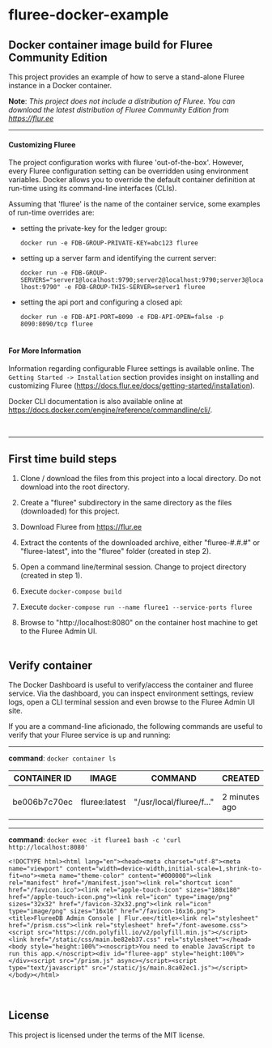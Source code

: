 # fluree-docker-example

## Docker container image build for Fluree Community Edition

This project provides an example of how to serve a stand-alone Fluree instance in a Docker container.

**Note**: *This project does not include a distribution of Fluree.  You can download the latest distribution of Fluree Community Edition from https://flur.ee*
&nbsp;
   

---
#### Customizing Fluree 
The project configuration works with fluree 'out-of-the-box'.  However, every Fluree configuration setting can be overridden using environment variables.  Docker allows you to override the default container definition at run-time using its command-line interfaces (CLIs).  

Assuming that 'fluree' is the name of the container service, some examples of run-time overrides are:

- setting the private-key for the ledger group:

    `docker run -e FDB-GROUP-PRIVATE-KEY=abc123 fluree`

- setting up a server farm and identifying the current server:
    
    `docker run -e FDB-GROUP-SERVERS="server1@localhost:9790;server2@localhost:9790;server3@localhost:9790" -e FDB-GROUP-THIS-SERVER=server1 fluree`

- setting the api port and configuring a closed api:

    `docker run -e FDB-API-PORT=8090 -e FDB-API-OPEN=false -p 8090:8090/tcp fluree`   
&nbsp;

#### For More Information
Information regarding configurable Fluree settings is available online. The `Getting Started -> Installation` section provides insight on installing and customizing Fluree (https://docs.flur.ee/docs/getting-started/installation).

Docker CLI documentation is also available online at https://docs.docker.com/engine/reference/commandline/cli/.    

&nbsp;

---
## First time build steps

1. Clone / download the files from this project into a local directory.  Do not download into the root directory.  

2. Create a "fluree" subdirectory in the same directory as the files (downloaded) for this project.

3. Download Fluree from https://flur.ee 

4. Extract the contents of the downloaded archive, either "fluree-#.#.#" or "fluree-latest", into the "fluree" folder (created in step 2).

5. Open a command line/terminal session.  Change to project directory  (created in step 1).  

6. Execute `docker-compose build`

7. Execute `docker-compose run --name fluree1 --service-ports fluree`

8. Browse to "http://localhost:8080" on the container host machine to get to the Fluree Admin UI.  
&nbsp;

## Verify container
The Docker Dashboard is useful to verify/access the container and fluree service.  Via the dashboard, you can inspect environment settings, review logs, open a CLI terminal session and even browse to the Fluree Admin UI site.

If you are a command-line aficionado, the following commands are useful to verify that your Fluree service is up and running:
&nbsp;

---
**command**: `docker container ls`

| CONTAINER ID | IMAGE | COMMAND | CREATED | STATUS | PORTS | NAMES |
| -- | -- | -- | -- | -- | -- | -- |
| be006b7c70ec | fluree:latest | "/usr/local/fluree/f…" | 2 minutes ago | Up 2 minutes | 0.0.0.0:8080->8080/tcp, 9790/tcp | fluree1 |

---
**command**: `docker exec -it fluree1 bash -c 'curl http://localhost:8080'`

```
<!DOCTYPE html><html lang="en"><head><meta charset="utf-8"><meta name="viewport" content="width=device-width,initial-scale=1,shrink-to-fit=no"><meta name="theme-color" content="#000000"><link rel="manifest" href="/manifest.json"><link rel="shortcut icon" href="/favicon.ico"><link rel="apple-touch-icon" sizes="180x180" href="/apple-touch-icon.png"><link rel="icon" type="image/png" sizes="32x32" href="/favicon-32x32.png"><link rel="icon" type="image/png" sizes="16x16" href="/favicon-16x16.png"><title>FlureeDB Admin Console | Flur.ee</title><link rel="stylesheet" href="/prism.css"><link rel="stylesheet" href="/font-awesome.css"><script src="https://cdn.polyfill.io/v2/polyfill.min.js"></script><link href="/static/css/main.be82eb37.css" rel="stylesheet"></head><body style="height:100%"><noscript>You need to enable JavaScript to run this app.</noscript><div id="fluree-app" style="height:100%"></div><script src="/prism.js" async></script><script type="text/javascript" src="/static/js/main.8ca02ec1.js"></script></body></html>
```
&nbsp;

## License
This project is licensed under the terms of the MIT license.
